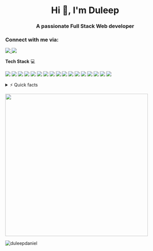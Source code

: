 <h1 align="center">Hi 👋, I'm Duleep</h1>
<h3 align="center">A passionate Full Stack Web developer</h3>

<h3 align="left">Connect with me via:</h3>
<p>
  <a href="https://in.linkedin.com/in/duleep-panthagani-a15b53158">
    <img src="https://img.shields.io/badge/linkedin-%230077B5.svg?&style=for-the-badge&logo=linkedin&logoColor=white" />
  </a>
  <a href="mailto:duleep.daniel@gmail.com">
    <img src="https://img.shields.io/badge/Gmail-D14836?style=for-the-badge&logo=gmail&logoColor=white" />
  </a>
</p>

<p>
  <b>Tech Stack</b>&nbsp;💻<br/><br/>
  <img src="https://img.shields.io/badge/Ruby-CC342D?style=for-the-badge&logo=ruby&logoColor=white" />
  <img src="https://img.shields.io/badge/Ruby_on_Rails-CC0000?style=for-the-badge&logo=ruby-on-rails&logoColor=white" />
  <img src="https://img.shields.io/badge/-ReactJs-61DAFB?logo=react&logoColor=white&style=for-the-badge"/>
  <img src="https://img.shields.io/badge/PostgreSQL-316192?style=for-the-badge&logo=postgresql&logoColor=white" />
  <img src="https://img.shields.io/badge/SQLite-07405E?style=for-the-badge&logo=sqlite&logoColor=white" />
  <img src="https://img.shields.io/badge/JavaScript-323330?style=for-the-badge&logo=javascript&logoColor=F7DF1E" />
  <img src="https://img.shields.io/badge/Heroku-430098?style=for-the-badge&logo=heroku&logoColor=white" />
  <img src="https://img.shields.io/badge/Amazon_AWS-FF9900?style=for-the-badge&logo=amazonaws&logoColor=white" />
  <img src="https://img.shields.io/badge/Netlify-00C7B7?style=for-the-badge&logo=netlify&logoColor=white" />
  <img src="https://img.shields.io/badge/Google_Cloud-4285F4?style=for-the-badge&logo=google-cloud&logoColor=white" />
  <img src="https://img.shields.io/badge/circleci-343434?style=for-the-badge&logo=circleci&logoColor=white" />
  <img src="https://img.shields.io/badge/jQuery-0769AD?style=for-the-badge&logo=jquery&logoColor=white" />
  <img src="https://img.shields.io/badge/HTML5-E34F26?style=for-the-badge&logo=html5&logoColor=white" />
  <img src="https://img.shields.io/badge/CSS3-1572B6?style=for-the-badge&logo=css3&logoColor=white" />
  <img src="https://img.shields.io/badge/Sass-CC6699?style=for-the-badge&logo=sass&logoColor=white" />
  <img src="https://img.shields.io/badge/Bootstrap-563D7C?style=for-the-badge&logo=bootstrap&logoColor=white" />
  <img src="https://img.shields.io/badge/jQuery-0769AD?style=for-the-badge&logo=jquery&logoColor=white" />
  
  
</p>

<details>
  <summary>⚡ Quick facts</summary>
  
- 💼 I'm currently working as a Graduate Student Assistant at <a href="https://www.usf.edu/">USF</a>  
- 💬 Ask me about Technologies such as **Ruby on Rails, React, DevOps**

</details>

<p>
  <a href="#"><img src="https://github-readme-stats.vercel.app/api?username=duleepdaniel&count_private=true&show_icons=true&theme=tokyonight" width="450"></a>
</p>
<p>
  <img src="https://github-readme-streak-stats.herokuapp.com/?user=duleepdaniel&" alt="duleepdaniel" />
</p>
